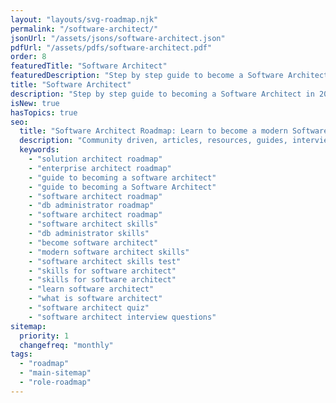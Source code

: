 ```yaml
---
layout: "layouts/svg-roadmap.njk"
permalink: "/software-architect/"
jsonUrl: "/assets/jsons/software-architect.json"
pdfUrl: "/assets/pdfs/software-architect.pdf"
order: 8
featuredTitle: "Software Architect"
featuredDescription: "Step by step guide to become a Software Architect in 2022"
title: "Software Architect"
description: "Step by step guide to becoming a Software Architect in 2022"
isNew: true
hasTopics: true
seo:
  title: "Software Architect Roadmap: Learn to become a modern Software Architect"
  description: "Community driven, articles, resources, guides, interview questions, quizzes for DevOps. Learn to become a modern DevOps engineer by following the steps, skills, resources and guides listed in this roadmap."
  keywords:
    - "solution architect roadmap"
    - "enterprise architect roadmap"
    - "guide to becoming a software architect"
    - "guide to becoming a Software Architect"
    - "software architect roadmap"
    - "db administrator roadmap"
    - "software architect roadmap"
    - "software architect skills"
    - "db administrator skills"
    - "become software architect"
    - "modern software architect skills"
    - "software architect skills test"
    - "skills for software architect"
    - "skills for software architect"
    - "learn software architect"
    - "what is software architect"
    - "software architect quiz"
    - "software architect interview questions"
sitemap:
  priority: 1
  changefreq: "monthly"
tags:
  - "roadmap"
  - "main-sitemap"
  - "role-roadmap"
---
```


